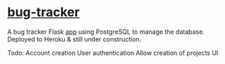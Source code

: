 # [bug-tracker](https://bug-tracker-41481.herokuapp.com/)

A bug tracker Flask [app](https://bug-tracker-41481.herokuapp.com/) using PostgreSQL to manage the database. Deployed to Heroku & still under construction.

Todo:
Account creation
User authentication
Allow creation of projects
UI